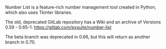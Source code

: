 Number List is a feature-rich number management tool created in Python, which also uses Tkinter libraries.

The old, deprecated GitLab repository has a Wiki and an archive of Versions 0.59 - 0.65-1:
https://gitlab.com/pysuite/number-list

The beta branch was deprecated in 0.66, but this will return as another branch in 0.70.
